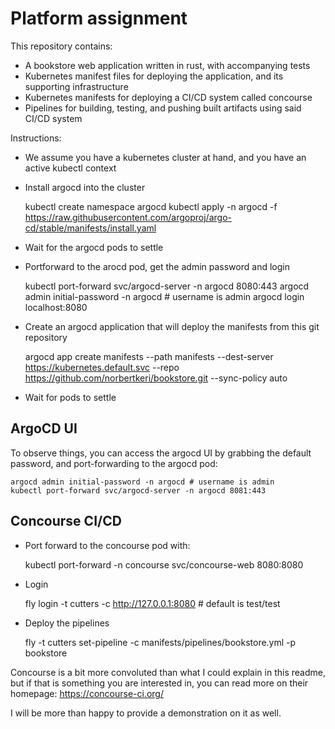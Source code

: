 # Platform assignment

This repository contains:

* A bookstore web application written in rust, with accompanying tests
* Kubernetes manifest files for deploying the application, and its supporting infrastructure
* Kubernetes manifests for deploying a CI/CD system called concourse
* Pipelines for building, testing, and pushing built artifacts using said CI/CD system

Instructions:

* We assume you have a kubernetes cluster at hand, and you have an active kubectl context
* Install argocd into the cluster

    kubectl create namespace argocd
    kubectl apply -n argocd -f https://raw.githubusercontent.com/argoproj/argo-cd/stable/manifests/install.yaml

* Wait for the argocd pods to settle
* Portforward to the arocd pod, get the admin password and login

    kubectl port-forward svc/argocd-server -n argocd 8080:443
    argocd admin initial-password -n argocd # username is admin
    argocd login localhost:8080

* Create an argocd application that will deploy the manifests from this git repository

    argocd app create manifests --path manifests --dest-server https://kubernetes.default.svc --repo https://github.com/norbertkeri/bookstore.git --sync-policy auto

* Wait for pods to settle


## ArgoCD UI
To observe things, you can access the argocd UI by grabbing the default password, and port-forwarding to the argocd pod:

    argocd admin initial-password -n argocd # username is admin
    kubectl port-forward svc/argocd-server -n argocd 8081:443

## Concourse CI/CD

* Port forward to the concourse pod with:

    kubectl port-forward -n concourse svc/concourse-web 8080:8080

* Login

    fly login -t cutters -c http://127.0.0.1:8080 # default is test/test

* Deploy the pipelines

    fly -t cutters set-pipeline -c manifests/pipelines/bookstore.yml -p bookstore

Concourse is a bit more convoluted than what I could explain in this readme, but if that is something you are interested in, you can read more on their homepage: https://concourse-ci.org/

I will be more than happy to provide a demonstration on it as well.

